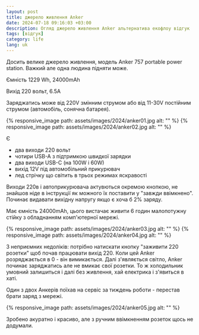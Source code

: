 ```yaml
---
layout: post
title: джерело живлення Anker
date: 2024-07-18 09:16:03 +03:00
description: Огляд джерело живлення Anker альтернатива екофлоу відгук
tags: [відгук]
category: life
lang: uk
---
```


Досить велике джерело живлення, модель Anker 757 portable power station.
Важкий але одна людина підняти може.

Ємність 1229 Wh, 24000mAh

Вихід 220 вольт, 6.5A

Заряджатись може від 220V змінним струмом або від 11-30V постійним струмом (автомобіль, сонячна батарея).

{% responsive_image path: assets/images/2024/anker01.jpg alt: "" %}
{% responsive_image path: assets/images/2024/anker02.jpg alt: "" %}

Є 
* два виходи 220 вольт 
* чотири USB-A з підтримкою швидкої зарядки
* два виходи USB-C (на 100W і 60W)
* вихід 12V під автомобільний прикурювач
* лед стрічку що світить в трьох режимах яскравості

Виходи 220в і автоприкурювача актувються окремою кнопкою, не знайшов ніде в інструкції як можного їх поставити у "завжди ввімкнено".
Починає видавати вихідну напругу якщо є хоча б 2% заряду.

Має ємність 24000mAh, цього вистачає живити 6 годин малопотужну стійку з обладнанням комп'ютерної мережі.

{% responsive_image path: assets/images/2024/anker03.jpg alt: "" %}
{% responsive_image path: assets/images/2024/anker04.jpg alt: "" %}

З неприємних недоліків: потрібно натискати кнопку "заживити 220 розетки" щоб почав працювати вихід 220. 
Коли цей Anker розряджається в 0 - він вимикається. 
Далі з'являється світло, Anker починає заряджатись але не вмикає свої розетки.
То ж холодильник умовний залишиться і далі без живлення, хай електрика і з'явиться в хаті.

Один з двох Анкерів поїхав на сервіс за тиждень роботи - перестав брати заряд з мережі.

{% responsive_image path: assets/images/2024/anker05.jpg alt: "" %}

Зробено акуратно і красиво, але з ручним ввімкненням розеток щось не додумали.